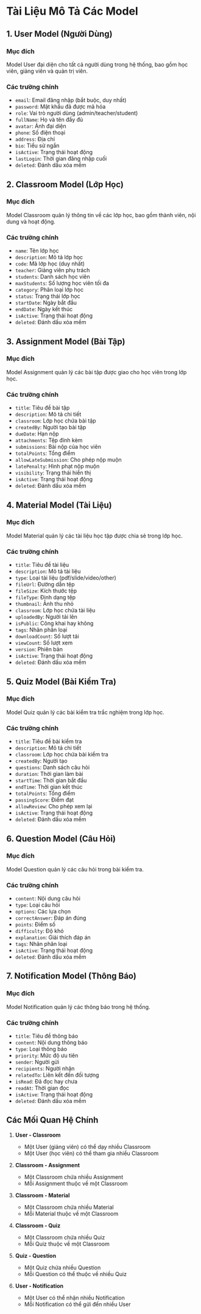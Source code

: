 # Tài Liệu Mô Tả Các Model

## 1. User Model (Người Dùng)

### Mục đích
Model User đại diện cho tất cả người dùng trong hệ thống, bao gồm học viên, giảng viên và quản trị viên.

### Các trường chính
- `email`: Email đăng nhập (bắt buộc, duy nhất)
- `password`: Mật khẩu đã được mã hóa
- `role`: Vai trò người dùng (admin/teacher/student)
- `fullName`: Họ và tên đầy đủ
- `avatar`: Ảnh đại diện
- `phone`: Số điện thoại
- `address`: Địa chỉ
- `bio`: Tiểu sử ngắn
- `isActive`: Trạng thái hoạt động
- `lastLogin`: Thời gian đăng nhập cuối
- `deleted`: Đánh dấu xóa mềm

## 2. Classroom Model (Lớp Học)

### Mục đích
Model Classroom quản lý thông tin về các lớp học, bao gồm thành viên, nội dung và hoạt động.

### Các trường chính
- `name`: Tên lớp học
- `description`: Mô tả lớp học
- `code`: Mã lớp học (duy nhất)
- `teacher`: Giảng viên phụ trách
- `students`: Danh sách học viên
- `maxStudents`: Số lượng học viên tối đa
- `category`: Phân loại lớp học
- `status`: Trạng thái lớp học
- `startDate`: Ngày bắt đầu
- `endDate`: Ngày kết thúc
- `isActive`: Trạng thái hoạt động
- `deleted`: Đánh dấu xóa mềm

## 3. Assignment Model (Bài Tập)

### Mục đích
Model Assignment quản lý các bài tập được giao cho học viên trong lớp học.

### Các trường chính
- `title`: Tiêu đề bài tập
- `description`: Mô tả chi tiết
- `classroom`: Lớp học chứa bài tập
- `createdBy`: Người tạo bài tập
- `dueDate`: Hạn nộp
- `attachments`: Tệp đính kèm
- `submissions`: Bài nộp của học viên
- `totalPoints`: Tổng điểm
- `allowLateSubmission`: Cho phép nộp muộn
- `latePenalty`: Hình phạt nộp muộn
- `visibility`: Trạng thái hiển thị
- `isActive`: Trạng thái hoạt động
- `deleted`: Đánh dấu xóa mềm

## 4. Material Model (Tài Liệu)

### Mục đích
Model Material quản lý các tài liệu học tập được chia sẻ trong lớp học.

### Các trường chính
- `title`: Tiêu đề tài liệu
- `description`: Mô tả tài liệu
- `type`: Loại tài liệu (pdf/slide/video/other)
- `fileUrl`: Đường dẫn tệp
- `fileSize`: Kích thước tệp
- `fileType`: Định dạng tệp
- `thumbnail`: Ảnh thu nhỏ
- `classroom`: Lớp học chứa tài liệu
- `uploadedBy`: Người tải lên
- `isPublic`: Công khai hay không
- `tags`: Nhãn phân loại
- `downloadCount`: Số lượt tải
- `viewCount`: Số lượt xem
- `version`: Phiên bản
- `isActive`: Trạng thái hoạt động
- `deleted`: Đánh dấu xóa mềm

## 5. Quiz Model (Bài Kiểm Tra)

### Mục đích
Model Quiz quản lý các bài kiểm tra trắc nghiệm trong lớp học.

### Các trường chính
- `title`: Tiêu đề bài kiểm tra
- `description`: Mô tả chi tiết
- `classroom`: Lớp học chứa bài kiểm tra
- `createdBy`: Người tạo
- `questions`: Danh sách câu hỏi
- `duration`: Thời gian làm bài
- `startTime`: Thời gian bắt đầu
- `endTime`: Thời gian kết thúc
- `totalPoints`: Tổng điểm
- `passingScore`: Điểm đạt
- `allowReview`: Cho phép xem lại
- `isActive`: Trạng thái hoạt động
- `deleted`: Đánh dấu xóa mềm

## 6. Question Model (Câu Hỏi)

### Mục đích
Model Question quản lý các câu hỏi trong bài kiểm tra.

### Các trường chính
- `content`: Nội dung câu hỏi
- `type`: Loại câu hỏi
- `options`: Các lựa chọn
- `correctAnswer`: Đáp án đúng
- `points`: Điểm số
- `difficulty`: Độ khó
- `explanation`: Giải thích đáp án
- `tags`: Nhãn phân loại
- `isActive`: Trạng thái hoạt động
- `deleted`: Đánh dấu xóa mềm

## 7. Notification Model (Thông Báo)

### Mục đích
Model Notification quản lý các thông báo trong hệ thống.

### Các trường chính
- `title`: Tiêu đề thông báo
- `content`: Nội dung thông báo
- `type`: Loại thông báo
- `priority`: Mức độ ưu tiên
- `sender`: Người gửi
- `recipients`: Người nhận
- `relatedTo`: Liên kết đến đối tượng
- `isRead`: Đã đọc hay chưa
- `readAt`: Thời gian đọc
- `isActive`: Trạng thái hoạt động
- `deleted`: Đánh dấu xóa mềm

## Các Mối Quan Hệ Chính

1. **User - Classroom**
   - Một User (giảng viên) có thể dạy nhiều Classroom
   - Một User (học viên) có thể tham gia nhiều Classroom

2. **Classroom - Assignment**
   - Một Classroom chứa nhiều Assignment
   - Mỗi Assignment thuộc về một Classroom

3. **Classroom - Material**
   - Một Classroom chứa nhiều Material
   - Mỗi Material thuộc về một Classroom

4. **Classroom - Quiz**
   - Một Classroom chứa nhiều Quiz
   - Mỗi Quiz thuộc về một Classroom

5. **Quiz - Question**
   - Một Quiz chứa nhiều Question
   - Mỗi Question có thể thuộc về nhiều Quiz

6. **User - Notification**
   - Một User có thể nhận nhiều Notification
   - Mỗi Notification có thể gửi đến nhiều User 